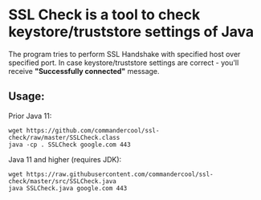 # SSL Check is a tool to check keystore/truststore settings of Java

The program tries to perform SSL Handshake with specified host over specified port.
In case keystore/truststore settings are correct - you'll receive **"Successfully connected"** message.

## Usage:

Prior Java 11:
```
wget https://github.com/commandercool/ssl-check/raw/master/SSLCheck.class
java -cp . SSLCheck google.com 443
```

Java 11 and higher (requires JDK):
```
wget https://raw.githubusercontent.com/commandercool/ssl-check/master/src/SSLCheck.java
java SSLCheck.java google.com 443
```
